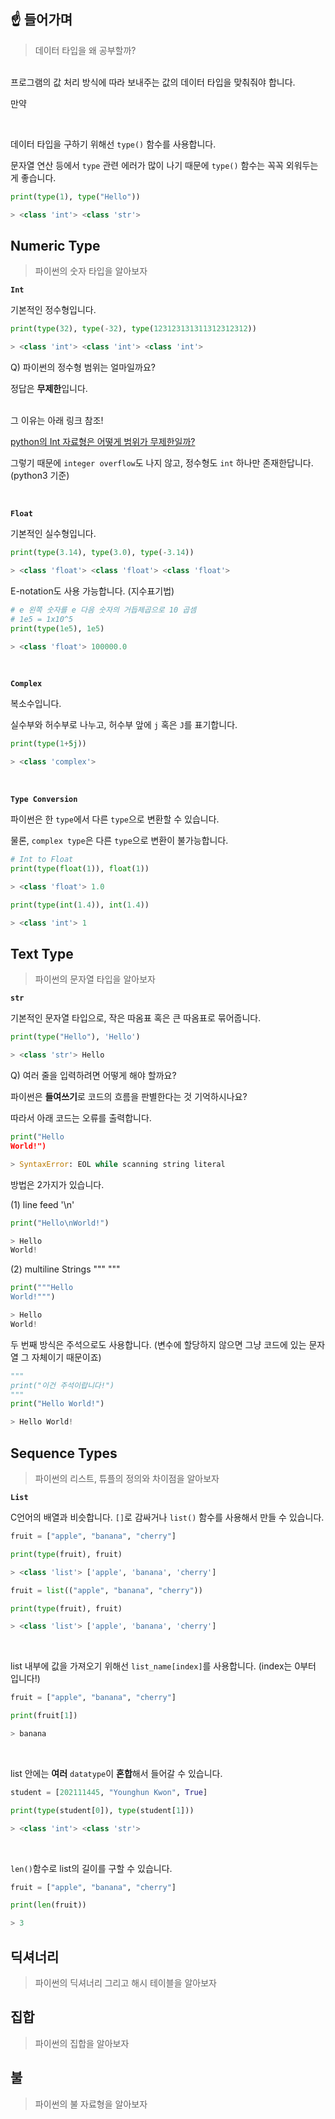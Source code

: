 ## ☝️ 들어가며

> 데이터 타입을 왜 공부할까?

<br >
프로그램의 값 처리 방식에 따라 보내주는 값의 데이터 타입을 맞춰줘야 합니다.

만약

<br >

데이터 타입을 구하기 위해선 `type()` 함수를 사용합니다.

문자열 연산 등에서 `type` 관련 에러가 많이 나기 때문에 `type()` 함수는 꼭꼭 외워두는게 좋습니다.

```python
print(type(1), type("Hello"))

> <class 'int'> <class 'str'>
```

## Numeric Type

> 파이썬의 숫자 타입을 알아보자

**`Int`**

기본적인 정수형입니다.

```python
print(type(32), type(-32), type(123123131311312312312))

> <class 'int'> <class 'int'> <class 'int'>
```

Q) 파이썬의 정수형 범위는 얼마일까요?

정답은 **무제한**입니다.

<br >
그 이유는 아래 링크 참조!

<br >

[python의 Int 자료형은 어떻게 범위가 무제한일까?](https://velog.io/@toezilla/1D1Q-001.-Python%EC%9D%98-int-%EC%9E%90%EB%A3%8C%ED%98%95%EC%9D%80-%EC%96%B4%EB%96%BB%EA%B2%8C-%EB%B2%94%EC%9C%84%EA%B0%80-%EB%AC%B4%EC%A0%9C%ED%95%9C%EC%9D%BC%EA%B9%8C)

그렇기 때문에 `integer overflow`도 나지 않고, 정수형도 `int` 하나만 존재한답니다. (python3 기준)

<br >

**`Float`**

기본적인 실수형입니다.

```python
print(type(3.14), type(3.0), type(-3.14))

> <class 'float'> <class 'float'> <class 'float'>
```

E-notation도 사용 가능합니다. (지수표기법)

```python
# e 왼쪽 숫자를 e 다음 숫자의 거듭제곱으로 10 곱셈
# 1e5 = 1x10^5
print(type(1e5), 1e5)

> <class 'float'> 100000.0
```

<br >

**`Complex`**

복소수입니다.

실수부와 허수부로 나누고, 허수부 앞에 `j` 혹은 `J`를 표기합니다.

```python
print(type(1+5j))

> <class 'complex'>
```

<br >

**`Type Conversion`**

파이썬은 한 `type`에서 다른 `type`으로 변환할 수 있습니다.

물론, `complex type`은 다른 `type`으로 변환이 불가능합니다.

```python
# Int to Float
print(type(float(1)), float(1))

> <class 'float'> 1.0

print(type(int(1.4)), int(1.4))

> <class 'int'> 1
```

## Text Type

> 파이썬의 문자열 타입을 알아보자

**`str`**

기본적인 문자열 타입으로, 작은 따옴표 혹은 큰 따옴표로 묶어줍니다.

```python
print(type("Hello"), 'Hello')

> <class 'str'> Hello
```

Q) 여러 줄을 입력하려면 어떻게 해야 할까요?

파이썬은 **들여쓰기**로 코드의 흐름을 판별한다는 것 기억하시나요?

따라서 아래 코드는 오류를 출력합니다.

```python
print("Hello
World!")

> SyntaxError: EOL while scanning string literal
```

방법은 2가지가 있습니다.

(1) line feed '\n'

```python
print("Hello\nWorld!")

> Hello
World!
```

(2) multiline Strings """ """

```python
print("""Hello
World!""")

> Hello
World!
```

두 번째 방식은 주석으로도 사용합니다. (변수에 할당하지 않으면 그냥 코드에 있는 문자열 그 자체이기 때문이죠)

```python
"""
print("이건 주석이랍니다!")
"""
print("Hello World!")

> Hello World!
```

## Sequence Types

> 파이썬의 리스트, 튜플의 정의와 차이점을 알아보자

**`List`**

C언어의 배열과 비슷합니다. `[]`로 감싸거나 `list()` 함수를 사용해서 만들 수 있습니다.

```python
fruit = ["apple", "banana", "cherry"]

print(type(fruit), fruit)

> <class 'list'> ['apple', 'banana', 'cherry']
```

```python
fruit = list(("apple", "banana", "cherry"))

print(type(fruit), fruit)

> <class 'list'> ['apple', 'banana', 'cherry']
```

<br >

list 내부에 값을 가져오기 위해선 `list_name[index]`를 사용합니다. (index는 0부터 입니다!)

```python
fruit = ["apple", "banana", "cherry"]

print(fruit[1])

> banana
```

<br >

list 안에는 **여러** `datatype`이 **혼합**해서 들어갈 수 있습니다.

```python
student = [202111445, "Younghun Kwon", True]

print(type(student[0]), type(student[1]))

> <class 'int'> <class 'str'>
```

<br >

`len()`함수로 list의 길이를 구할 수 있습니다.

```python
fruit = ["apple", "banana", "cherry"]

print(len(fruit))

> 3
```

## 딕셔너리

> 파이썬의 딕셔너리 그리고 해시 테이블을 알아보자

## 집합

> 파이썬의 집합을 알아보자

## 불

> 파이썬의 불 자료형을 알아보자

```

```

```

```
